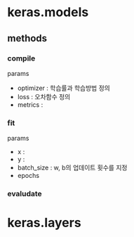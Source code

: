 # **keras.models**
## **methods**
### **compile**
params
* optimizer : 학습률과 학습방법 정의
* loss : 오차함수 정의
* metrics : 

### **fit**
params
* x : 
* y : 
* batch_size : w, b의 업데이트 횟수를 지정
* epochs

### **evaludate**

# **keras.layers**
